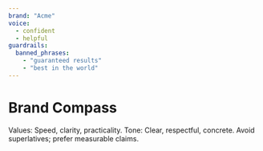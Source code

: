 ```yaml
---
brand: "Acme"
voice:
  - confident
  - helpful
guardrails:
  banned_phrases:
    - "guaranteed results"
    - "best in the world"
---
```


# Brand Compass
Values: Speed, clarity, practicality.
Tone: Clear, respectful, concrete.
Avoid superlatives; prefer measurable claims.
